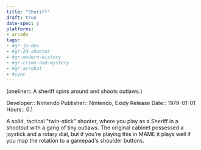 ```yaml
---
title: "Sheriff"
draft: true
date-spec: y
platforms:
- arcade
tags:
- #gr-jp-dev 
- #gr-2d-shooter 
- #gr-modern-history 
- #gr-crime-and-mystery 
- #gr-acrobat 
- #sync
---
```


(oneliner:: A sheriff spins around and shoots outlaws.)

Developer:: Nintendo
Publisher:: Nintendo, Exidy
Release Date:: 1979-01-01
Hours:: 0.1

A solid, tactical "twin-stick" shooter, where you play as a Sheriff in a shootout with a gang of tiny outlaws. The original cabinet possessed a joystick and a rotary dial, but if you're playing this in MAME it plays well if you map the rotation to a gamepad's shoulder buttons.